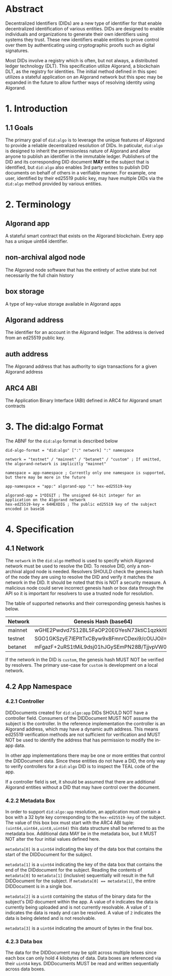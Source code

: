 # Abstract

Decentralized Identifiers (DIDs) are a new type of identifier for that enable decentralized identification of various entities. DIDs are designed to enable individuals and organizations to generate their own identifiers using systems they trust. These new identifiers enable entities to prove control over them by authenticating using cryptographic proofs such as digital signatures.

Most DIDs involve a registry which is often, but not always, a distributed ledger technology (DLT). This specification utilize Algorand, a blockchain DLT, as the registry for identities. The initial method defined in this spec utilizes a stateful application on an Algorand network but this spec may be expanded in the future to allow further ways of resolving identity using Algorand.

# 1. Introduction

## 1.1 Goals

The primary goal of `did:algo` is to leverage the unique features of Algorand to provide a reliable decentralized resolution of DIDs. In paticular, `did:algo` is designed to inherit the permisionless nature of Algorand and allow anyone to publish an identifier in the immutable ledger. Publishers of the DID and its corresponding DID document **MAY** be the subject that is identified, but `did:algo` also enables 3rd party entites to publish DID documents on behalf of others in a verifiable manner. For example, one user, identified by their ed25519 public key, may have multiple DIDs via the `did:algo` method provided by various entities.

# 2. Terminology

## Algorand app

A stateful smart contract that exists on the Algorand blockchain. Every app has a unique uint64 identifier.

## non-archival algod node

The Algorand node software that has the entirety of active state but not necessarily the full chain history

## box storage

A type of key-value storage available in Algorand apps

## Algorand address

The identifier for an account in the Algorand ledger. The address is derived from an ed25519 public key.

## auth address

The Algorand address that has authority to sign transactions for a given Algorand address

## ARC4 ABI

The Application Binary Interface (ABI) defined in ARC4 for Algorand smart contracts

# 3. The did:algo Format

The ABNF for the `did:algo` format is described below

```abnf
did-algo-format = "did:algo" [":" network] ":" namespace

network = "testnet" / "mainnet" / "betanet" / "custom" ; If omitted, the algorand-network is implicitly "mainnet"

namespace = app-namespace ; Currently only one namespace is supported, but there may be more in the future

app-namespace = "app:" algorand-app ":" hex-ed25519-key

algorand-app = 1*DIGIT ; The unsigned 64-bit integer for an application on the Algorand network
hex-ed25519-key = 64HEXDIG ; The public ed25519 key of the subject encoded in base16
```

# 4. Specification

## 4.1 Network

The `network` in the `did:algo` method is used to specify which Algorand network must be used to resolve the DID. To resolve DID, only a non-archival algod node is needed. Resolvers SHOULD check the genesis hash of the node they are using to resolve the DID and verify it matches the network in the DID. It should be noted that this is NOT a security measure. A malicious node could serve incorrect genesis hash or box data through the API so it is important for resolvers to use a trusted node for resolution.

The table of supported networks and their corresponding genesis hashes is below.

| Network | Genesis Hash (base64)                        |
| ------- | -------------------------------------------- |
| mainnet | wGHE2Pwdvd7S12BL5FaOP20EGYesN73ktiC1qzkkit8= |
| testnet | SGO1GKSzyE7IEPItTxCByw9x8FmnrCDexi9/cOUJOiI= |
| betanet | mFgazF+2uRS1tMiL9dsj01hJGySEmPN28B/TjjvpVW0= |

If the network in the DID is `custom`, the genesis hash MUST NOT be verified by resolvers. The primary use-case for `custom` is development on a local network.

## 4.2 App Namespace

### 4.2.1 Controller

DIDDocuments created for `did:algo:app` DIDs SHOULD NOT have a controller field. Consumers of the DIDDocument MUST NOT assume the subject is the controller. In the reference implementation the controller is an Algorand address, which may have a dynamic auth address. This means ed25519 verification methods are not sufficient for verification and MUST NOT be used to identify the address that has permission to modify the in-app data.

In other app implementations there may be one or more entities that control the DIDDocument data. Since these entities do not have a DID, the only way to verify controllers for a `did:algo` DID is to inspect the TEAL code of the app.

If a controller field is set, it should be assumed that there are additional Algorand entities without a DID that may have control over the document.

### 4.2.2 Metadata Box

In order to support `did:algo:app` resolution, an application must contain a box with a 32 byte key corresponding to the `hex-ed25519-key` of the subject. The value of this box box must start with the ARC4 ABI tuple: `(uint64,uint64,uint8,uint64)` this data structure shall be referred to as the metadata box. Additional data MAY be in the metadata box, but it MUST NOT alter the four initial values defined here.

`metadata[0]` is a `uint64` indicating the key of the data box that contains the start of the DIDDocument for the subject.

`metadata[1]` is a `uint64` indicating the key of the data box that contains the end of the DIDdocument for the subject. Reading the contents of `metadata[0]` to `metadata[1]` (inclusive) sequentially will result in the full DIDDocument for the subject. If `metadata[0] == metadata[1]`, the entire DIDDocument is in a single box.

`metadata[2]` is a `uint8` containing the status of the binary data for the subject's DID document within the app. A value of `0` indicates the data is currently being uploaded and is not currently resolvable. A value of `1` indicates the data is ready and can be resolved. A value of `2` indicates the data is being deleted and is not resolvable.

`metadata[3]` is a `uint64` indicating the amount of bytes in the final box.

### 4.2.3 Data box

The data for the DIDDocument may be split across multiple boxes since each box can only hold 4 kilobytes of data. Data boxes are referenced via their `uint64` keys. DIDDocuments MUST be read and written sequentially across data boxes.
